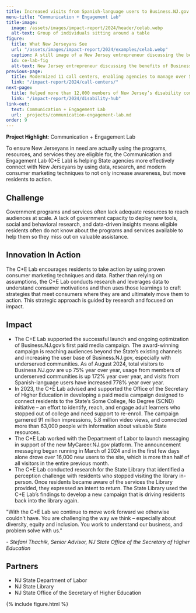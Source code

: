 ```yaml
---
title: Increased visits from Spanish-language users to Business.NJ.gov by nearly 800%, drove nearly 6 million engagements with college degree completion programs, and connected tens of thousands of New Jerseyans with career services
menu-title: "Communication + Engagement Lab"
title-image:
  image: /assets/images/impact-report/2024/header/celab.webp
  alt-text: Group of individuals sitting around a table
figure:
  title: What New Jerseyans See
  url: "/assets/images/impact-report/2024/examples/celab.webp"
  caption: A still image of a New Jersey entrepreneur discussing the benefits of Business.NJ.gov from one of the video ads the C+E Lab produced for the Business.NJ.gov Success Starts Here ad campaign.
  id: ce-lab-fig
  alt-text: New Jersey entrepreneur discussing the benefits of Business.NJ.gov
previous-page:
  title: Modernized 11 call centers, enabling agencies to manage over 5.5 million calls in a little over a year, save millions of dollars, reduce wait times, and boost call resolution rates by 50%
  link: "/impact-report/2024/call-centers/"
next-page:
  title: Helped more than 12,000 members of New Jersey’s disability community and their loved ones access critical information and services
  link: "/impact-report/2024/disability-hub"
link-out:
  text: Communication + Engagement Lab
  url: _projects/communication-engagement-lab.md
order: 9
---
```


<div class="usa-alert usa-alert--info usa-alert--no-icon">
    <div class="usa-alert__body">
        <p class="usa-alert__text">
            <strong> Project Highlight</strong>: Communication + Engagement Lab
        </p>
    </div>
</div>

To ensure New Jerseyans in need are actually using the programs, resources, and services they are eligible for, the Communication and Engagement Lab (C+E Lab) is helping State agencies more effectively connect with New Jerseyans by using data, research, and modern consumer marketing techniques to not only increase awareness, but move residents to action.

## Challenge

Government programs and services often lack adequate resources to reach audiences at scale. A lack of government capacity to deploy new tools, social and behavioral research, and data-driven insights means eligible residents often do not know about the programs and services available to help them so they miss out on valuable assistance.

## Innovation In Action

The C+E Lab encourages residents to take action by using proven consumer marketing techniques and data. Rather than relying on assumptions, the C+E Lab conducts research and leverages data to understand consumer motivations and then uses those learnings to craft strategies that meet consumers where they are and ultimately move them to action. This strategic approach is guided by research and focused on impact.

## Impact

- The C+E Lab supported the successful launch and ongoing optimization of Business.NJ.gov’s first paid media campaign. The award-winning campaign is reaching audiences beyond the State’s existing channels and increasing the user base of Business.NJ.gov, especially with underserved communities. As of August 2024, total visitors to Business.NJ.gov are up 75% year over year, usage from members of underserved communities is up 172% year over year, and visits from Spanish-language users have increased 778% year over year.
- In 2023, the C+E Lab advised and supported the Office of the Secretary of Higher Education in developing a paid media campaign designed to connect residents to the State’s Some College, No Degree (SCND) initiative – an effort to identify, reach, and engage adult learners who stopped out of college and need support to re-enroll. The campaign garnered 91 million impressions, 5.8 million video views, and connected more than 63,000 people with information about valuable State resources.
- The C+E Lab worked with the Department of Labor to launch messaging in support of the new MyCareer.NJ.gov platform. The announcement messaging began running in March of 2024 and in the first few days alone drove over 16,000 new users to the site, which is more than half of all visitors in the entire previous month.
- The C+E Lab conducted research for the State Library that identified a perception challenge with residents who stopped visiting the library in-person. Once residents became aware of the services the Library provided, they expressed an intent to return. The State Library used the C+E Lab’s findings to develop a new campaign that is driving residents back into the library again.

<div class="usa-alert usa-alert--info usa-alert--no-icon">
  <div class="usa-alert__body">
    <p class="usa-alert__text">
      "With the C+E Lab we continue to move work forward we otherwise couldn’t have. You are challenging the way we think – especially about diversity, equity and inclusion. You work to understand our business, and problem solve with us."
    </p>
    <p>
    - <em>Stefani Thachik, Senior Advisor, NJ State Office of the Secretary of Higher Education</em>
    </p>
  </div>
</div>

## Partners

- NJ State Department of Labor
- NJ State Library
- NJ State Office of the Secretary of Higher Education

{% include figure.html %}
